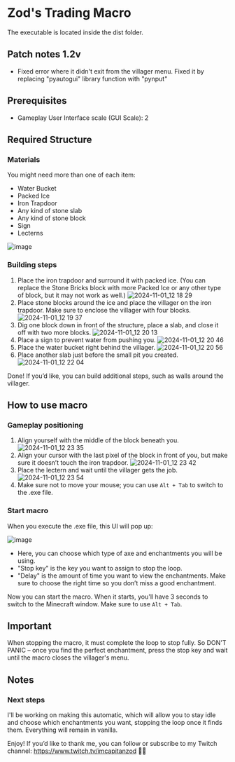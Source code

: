 # Zod's Trading Macro
The executable is located inside the dist folder.
## Patch notes 1.2v
- Fixed error where it didn't exit from the villager menu. Fixed it by replacing "pyautogui" library function with "pynput"
## Prerequisites
- Gameplay User Interface scale (GUI Scale): 2

## Required Structure
### Materials
You might need more than one of each item:
- Water Bucket
- Packed Ice
- Iron Trapdoor
- Any kind of stone slab
- Any kind of stone block
- Sign
- Lecterns

![image](https://github.com/user-attachments/assets/602a386a-2be2-4fff-8f72-9751a3978f9d)

### Building steps
1. Place the iron trapdoor and surround it with packed ice. (You can replace the Stone Bricks block with more Packed Ice or any other type of block, but it may not work as well.)
![2024-11-01_12 18 29](https://github.com/user-attachments/assets/348a66b3-d377-4677-aa40-557a32d7e9a8)
2. Place stone blocks around the ice and place the villager on the iron trapdoor. Make sure to enclose the villager with four blocks.
![2024-11-01_12 19 37](https://github.com/user-attachments/assets/2bff93e4-70c5-4752-8d73-2c63b2e90db1)
3. Dig one block down in front of the structure, place a slab, and close it off with two more blocks.
![2024-11-01_12 20 13](https://github.com/user-attachments/assets/ff3bb56e-28bf-4020-8330-2ebc9540a9f5)
4. Place a sign to prevent water from pushing you.
![2024-11-01_12 20 46](https://github.com/user-attachments/assets/8e435be1-865d-4e5b-ade0-59dd76548e56)
5. Place the water bucket right behind the villager.
![2024-11-01_12 20 56](https://github.com/user-attachments/assets/efe09c27-251e-4683-84cc-a8f5601e9f50)
6. Place another slab just before the small pit you created.
![2024-11-01_12 22 04](https://github.com/user-attachments/assets/7e5fa641-9794-48b0-b63e-7132c1203ddd)

Done!
If you’d like, you can build additional steps, such as walls around the villager.
## How to use macro
### Gameplay positioning
1. Align yourself with the middle of the block beneath you.
![2024-11-01_12 23 35](https://github.com/user-attachments/assets/cc2cf0cf-063d-4d18-bfc9-63b1297ce719)
2. Align your cursor with the last pixel of the block in front of you, but make sure it doesn’t touch the iron trapdoor.
![2024-11-01_12 23 42](https://github.com/user-attachments/assets/08c59481-190b-4566-b956-83c6d321f776)
3. Place the lectern and wait until the villager gets the job.
![2024-11-01_12 23 54](https://github.com/user-attachments/assets/1feb43d2-cb98-4159-92a8-435af6e1dc67)
4. Make sure not to move your mouse; you can use `Alt + Tab` to switch to the .exe file.
### Start macro
When you execute the .exe file, this UI will pop up:

![image](https://github.com/user-attachments/assets/a319bbb5-278e-4393-9806-2c63702fb789)
- Here, you can choose which type of axe and enchantments you will be using.
- "Stop key" is the key you want to assign to stop the loop.
- "Delay" is the amount of time you want to view the enchantments. Make sure to choose the right time so you don’t miss a good enchantment.

Now you can start the macro. When it starts, you'll have 3 seconds to switch to the Minecraft window. Make sure to use `Alt + Tab`.
## Important
When stopping the macro, it must complete the loop to stop fully. So DON'T PANIC – once you find the perfect enchantment, press the stop key and wait until the macro closes the villager's menu.

## Notes
### Next steps
I'll be working on making this automatic, which will allow you to stay idle and choose which enchantments you want, stopping the loop once it finds them. Everything will remain in vanilla.

Enjoy! If you’d like to thank me, you can follow or subscribe to my Twitch channel: https://www.twitch.tv/imcapitanzod 🐱‍👤
